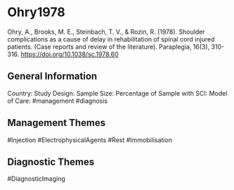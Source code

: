 # Ohry1978
Ohry, A., Brooks, M. E., Steinbach, T. V., & Rozin, R. (1978). Shoulder complications as a cause of delay in rehabilitation of spinal cord injured patients. (Case reports and review of the literature). Paraplegia, 16(3), 310-316. https://doi.org/10.1038/sc.1978.60 

## General Information
Country: 
Study Design: 
Sample Size: 
Percentage of Sample with SCI:
Model of Care: #management #diagnosis

## Management Themes
#Injection #ElectrophysicalAgents #Rest #Immobilisation 

## Diagnostic Themes
#DiagnosticImaging 